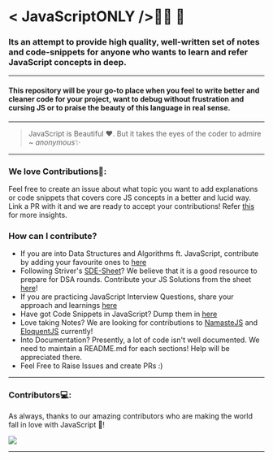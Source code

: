 # < JavaScriptONLY />👨‍💻 🙏

### Its an attempt to provide high quality, well-written set of notes and code-snippets for anyone who wants to learn and refer JavaScript concepts in deep.

---

#### This repository will be your go-to place when you feel to write better and cleaner code for your project, want to debug without frustration and cursing JS or to praise the beauty of this language in real sense.

---

> JavaScript is Beautiful ♥. But it takes the eyes of the coder to admire ~ *anonymous*✨

---

### **We love Contributions💖**:

Feel free to create an issue about what topic you want to add explanations or code snippets that covers core JS concepts in a better and lucid way. Link a PR with it and we are ready to accept your contributions! Refer [this](https://github.com/sohamsshah/JavaScriptONLY/blob/master/CONTRIBUTING.md) for more insights.

### How can I contribute?

- If you are into Data Structures and Algorithms ft. JavaScript, contribute by adding your favourite ones to [here](/DSA)
- Following Striver's [SDE-Sheet](https://docs.google.com/document/d/1SM92efk8oDl8nyVw8NHPnbGexTS9W-1gmTEYfEurLWQ/edit)? We believe that it is a good resource to prepare for DSA rounds. Contribute your JS Solutions from the sheet [here](/SDE_Sheet)! 
- If you are practicing JavaScript Interview Questions, share your approach and learnings [here](/InterviewQuestions)
- Have got Code Snippets in JavaScript? Dump them in [here](/Snippets)
- Love taking Notes? We are looking for contributions to [NamasteJS](/NamasteJS) and [EloquentJS](/EloquentJS) currently!
- Into Documentation? Presently, a lot of code isn't well documented. We need to maintain a README.md for each sections! Help will be appreciated there.
- Feel Free to Raise Issues and create PRs :)

---

### Contributors💻:

As always, thanks to our amazing contributors who are making the world fall in love with JavaScript 💛!

<a href="https://github.com/codesONLY/JavaScriptONLY/graphs/contributors">
  <img src="https://contrib.rocks/image?repo=codesONLY/JavaScriptONLY" />
</a>

---
